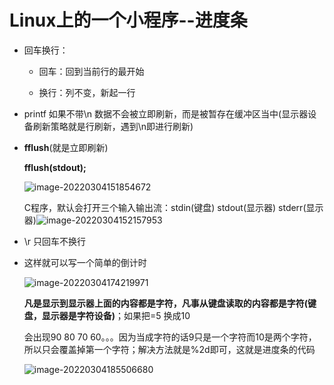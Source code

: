 # Linux上的一个小程序--进度条

* 回车换行：

  * 回车：回到当前行的最开始

  * 换行：列不变，新起一行

* printf 如果不带\n 数据不会被立即刷新，而是被暂存在缓冲区当中(显示器设备刷新策略就是行刷新，遇到\n即进行刷新)

* **fflush**(就是立即刷新)

  **fflush(stdout);**

  ![image-20220304151854672](C:\Users\yangyr0206\AppData\Roaming\Typora\typora-user-images\image-20220304151854672.png)

  C程序，默认会打开三个输入输出流：stdin(键盘)  stdout(显示器)  stderr(显示器)![image-20220304152157953](C:\Users\yangyr0206\AppData\Roaming\Typora\typora-user-images\image-20220304152157953.png)

* \r 只回车不换行

* 这样就可以写一个简单的倒计时

  ![image-20220304174219971](C:\Users\yangyr0206\AppData\Roaming\Typora\typora-user-images\image-20220304174219971.png)

  **凡是显示到显示器上面的内容都是字符，凡事从键盘读取的内容都是字符(键盘，显示器是字符设备)**；如果把=5 换成10

  会出现90 80 70 60。。。因为当成字符的话9只是一个字符而10是两个字符，所以只会覆盖掉第一个字符；解决方法就是%2d即可，这就是进度条的代码

  ![image-20220304185506680](C:\Users\yangyr0206\AppData\Roaming\Typora\typora-user-images\image-20220304185506680.png)

